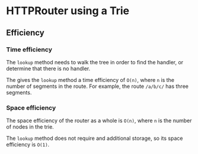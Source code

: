 # HTTPRouter using a Trie #

## Efficiency ##
### Time efficiency ###
The `lookup` method needs to walk the tree in order to find the handler, or determine that there is no handler.

The gives the `lookup` method a time efficiency of `O(n)`, where `n` is the number of segments in the route. For example, the route `/a/b/c/` has three segments.

### Space efficiency ###
The space efficiency of the router as a whole is `O(n)`, where `n` is the number of nodes in the trie.

The `lookup` method does not require and additional storage, so its space efficiency is `O(1)`.
